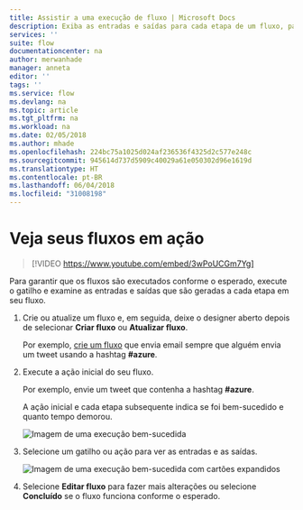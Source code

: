 ```yaml
---
title: Assistir a uma execução de fluxo | Microsoft Docs
description: Exiba as entradas e saídas para cada etapa de um fluxo, para verificar se ele se comporta conforme o esperado.
services: ''
suite: flow
documentationcenter: na
author: merwanhade
manager: anneta
editor: ''
tags: ''
ms.service: flow
ms.devlang: na
ms.topic: article
ms.tgt_pltfrm: na
ms.workload: na
ms.date: 02/05/2018
ms.author: mhade
ms.openlocfilehash: 224bc75a1025d024af236536f4325d2c577e248c
ms.sourcegitcommit: 945614d737d5909c40029a61e050302d96e1619d
ms.translationtype: HT
ms.contentlocale: pt-BR
ms.lasthandoff: 06/04/2018
ms.locfileid: "31008198"
---
```

# <a name="watch-your-flows-in-action"></a>Veja seus fluxos em ação

>[!VIDEO https://www.youtube.com/embed/3wPoUCGm7Yg]

Para garantir que os fluxos são executados conforme o esperado, execute o gatilho e examine as entradas e saídas que são geradas a cada etapa em seu fluxo.

1. Crie ou atualize um fluxo e, em seguida, deixe o designer aberto depois de selecionar **Criar fluxo** ou **Atualizar fluxo**.

     Por exemplo, [crie um fluxo](get-started-logic-flow.md) que envia email sempre que alguém envia um tweet usando a hashtag **#azure**.
1. Execute a ação inicial do seu fluxo.

    Por exemplo, envie um tweet que contenha a hashtag **#azure**.

    A ação inicial e cada etapa subsequente indica se foi bem-sucedido e quanto tempo demorou.

    ![Imagem de uma execução bem-sucedida](./media/see-a-flow-run/successful-flow-run.png)
1. Selecione um gatilho ou ação para ver as entradas e as saídas.

    ![Imagem de uma execução bem-sucedida com cartões expandidos](./media/see-a-flow-run/successful-flow-expanded-cards.png)
1. Selecione **Editar fluxo** para fazer mais alterações ou selecione **Concluído** se o fluxo funciona conforme o esperado.
